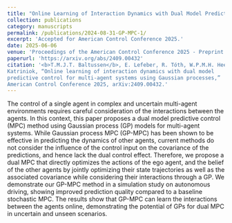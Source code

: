 ```yaml
---
title: "Online Learning of Interaction Dynamics with Dual Model Predictive Control for Multi-Agent Systems Using Gaussian Processes"
collection: publications
category: manuscripts
permalink: /publications/2024-08-31-GP-MPC-1/
excerpt: 'Accepted for American Control Conference 2025.'
date: 2025-06-06
venue: 'Proceedings of the American Control Conference 2025 - Preprint available on ArXiv'
paperurl: 'https://arxiv.org/abs/2409.00432'
citation: '<b>T.M.J.T. Baltussen</b>, E. Lefeber, R. Tóth, W.P.M.H. Heemels and A.
Katriniok, “Online learning of interaction dynamics with dual model
predictive control for multi-agent systems using Gaussian processes,”
American Control Conference 2025, arXiv:2409.00432.'
---
```


The control of a single agent in complex and uncertain multi-agent environments requires careful consideration of the interactions between the agents. 
In this context, this paper proposes a dual model predictive control (MPC) method using Gaussian process (GP) models for multi-agent systems.
While Gaussian process MPC (GP-MPC) has been shown to be effective in predicting the dynamics of other agents, current
methods do not consider the influence of the control input on the covariance of the predictions, and hence lack the dual control effect. 
Therefore, we propose a dual MPC that directly optimizes the actions of the ego agent, and the belief of the other agents 
by jointly optimizing their state trajectories as well as the associated covariance while considering their interactions through a GP. 
We demonstrate our GP-MPC method in a simulation study on autonomous driving, showing improved prediction quality compared to a baseline stochastic MPC. 
The results show that GP-MPC can learn the interactions between the agents online, demonstrating the potential of GPs for dual MPC in uncertain and unseen scenarios.

